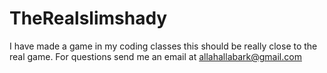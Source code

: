# TheRealslimshady
I have made a game in my coding classes this should be really close to the real game. For questions send me an email at allahallabark@gmail.com
